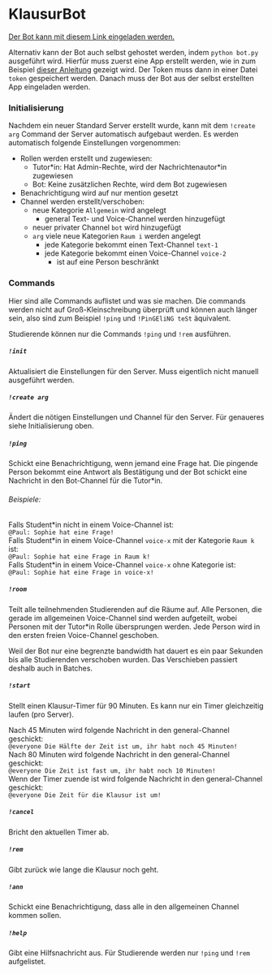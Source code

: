 # KlausurBot

[Der Bot kann mit diesem Link eingeladen werden.](https://discord.com/oauth2/authorize?client_id=914273155277791332&permissions=8&scope=bot)

Alternativ kann der Bot auch selbst gehostet werden, indem `python bot.py` ausgeführt wird. Hierfür muss zuerst eine App erstellt werden, wie in zum Beispiel [dieser Anleitung](https://www.digitaltrends.com/gaming/how-to-make-a-discord-bot/) gezeigt wird. Der Token muss dann in einer Datei `token` gespeichert werden. Danach muss der Bot aus der selbst erstellten App eingeladen werden.

### Initialisierung
Nachdem ein neuer Standard Server erstellt wurde, kann mit dem `!create arg` Command der Server automatisch aufgebaut werden. Es werden automatisch folgende Einstellungen vorgenommen:

- Rollen werden erstellt und zugewiesen:
  - Tutor\*in: Hat Admin-Rechte, wird der Nachrichtenautor*in zugewiesen
  - Bot: Keine zusätzlichen Rechte, wird dem Bot zugewiesen
- Benachrichtigung wird auf nur mention gesetzt
- Channel werden erstellt/verschoben:
  - neue Kategorie `Allgemein` wird angelegt
    - general Text- und Voice-Channel werden hinzugefügt
  - neuer privater Channel `bot` wird hinzugefügt
  - `arg` viele neue Kategorien `Raum i` werden angelegt
    - jede Kategorie bekommt einen Text-Channel `text-1`
    - jede Kategorie bekommt einen Voice-Channel `voice-2`
      - ist auf eine Person beschränkt

### Commands
Hier sind alle Commands auflistet und was sie machen. Die commands werden nicht auf Groß-Kleinschreibung überprüft und können auch länger sein, also sind zum Beispiel `!ping` und `!PinGEliNG teSt` äquivalent.

Studierende können nur die Commands `!ping` und `!rem` ausführen.

##### `!init`

Aktualisiert die Einstellungen für den Server. Muss eigentlich nicht manuell ausgeführt werden.

##### `!create arg`
Ändert die nötigen Einstellungen und Channel für den Server. Für genaueres siehe Initialisierung oben.

##### `!ping`
Schickt eine Benachrichtigung, wenn jemand eine Frage hat. Die pingende Person bekommt eine Antwort als Bestätigung und der Bot schickt eine Nachricht in den Bot-Channel für die Tutor\*in.

###### Beispiele:

Falls Student\*in nicht in einem Voice-Channel ist:\
`@Paul: Sophie hat eine Frage!`\
Falls Student\*in in einem Voice-Channel `voice-x` mit der Kategorie `Raum k` ist:\
`@Paul: Sophie hat eine Frage in Raum k!`\
Falls Student\*in in einem Voice-Channel `voice-x` ohne Kategorie ist:\
`@Paul: Sophie hat eine Frage in voice-x!`

##### `!room`
Teilt alle teilnehmenden Studierenden auf die Räume auf. Alle Personen, die gerade im allgemeinen Voice-Channel sind werden aufgeteilt, wobei Personen mit der Tutor\*in Rolle übersprungen werden. Jede Person wird in den ersten freien Voice-Channel geschoben.

Weil der Bot nur eine begrenzte bandwidth hat dauert es ein paar Sekunden bis alle Studierenden verschoben wurden. Das Verschieben passiert deshalb auch in Batches.

##### `!start`
Stellt einen Klausur-Timer für 90 Minuten. Es kann nur ein Timer gleichzeitig laufen (pro Server).

Nach 45 Minuten wird folgende Nachricht in den general-Channel geschickt:\
`@everyone Die Hälfte der Zeit ist um, ihr habt noch 45 Minuten!`\
Nach 80 Minuten wird folgende Nachricht in den general-Channel geschickt:\
`@everyone Die Zeit ist fast um, ihr habt noch 10 Minuten!`\
Wenn der Timer zuende ist wird folgende Nachricht in den general-Channel geschickt:\
`@everyone Die Zeit für die Klausur ist um!`

##### `!cancel`
Bricht den aktuellen Timer ab.

##### `!rem`
Gibt zurück wie lange die Klausur noch geht.

##### `!ann`
Schickt eine Benachrichtigung, dass alle in den allgemeinen Channel kommen sollen.

##### `!help`
Gibt eine Hilfsnachricht aus. Für Studierende werden nur `!ping` und `!rem` aufgelistet.
